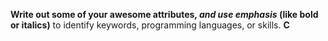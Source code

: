 **Write out some of your awesome attributes, _and use emphasis_ (like bold or italics)** to identify keywords, programming languages, or skills. **C**
